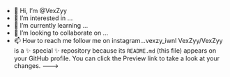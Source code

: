 - 👋 Hi, I’m @VexZyy
- 👀 I’m interested in ...
- 🌱 I’m currently learning ...
- 💞️ I’m looking to collaborate on ...
- 📫 How to reach me follow me on instagram...vexzy_iwnl
VexZyy/VexZyy is a ✨ special ✨ repository because its `README.md` (this file) appears on your GitHub profile.
You can click the Preview link to take a look at your changes.
--->
